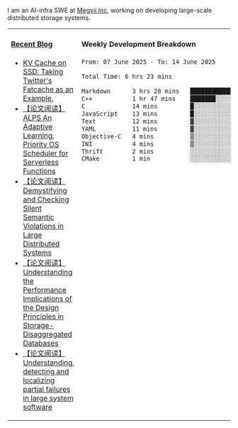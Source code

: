 I am an AI-infra SWE at [Megvii Inc](https://en.megvii.com/), working on developing large-scale distributed storage systems.

<table width="960px">
<tr>
<td valign="top" width="50%">

#### <a href="https://www.kongjun18.me" target="_blank">Recent Blog</a>

<!-- BLOG-POST-LIST:START -->
- [KV Cache on SSD: Taking Twitter&#39;s Fatcache as an Example.](https://kongjun18.github.io/posts/kv-cache-on-disk-taking-twitters-fatcache-as-an-example/)
- [【论文阅读】ALPS An Adaptive Learning, Priority OS Scheduler for Serverless Functions](https://kongjun18.github.io/posts/alps-an-adaptive-learning-priority-os-scheduler-for-serverless-functions/)
- [【论文阅读】Demystifying and Checking Silent Semantic Violations in Large Distributed Systems](https://kongjun18.github.io/posts/demystifying-and-checking-silent-semantic-violations-in-large-distributed-systems/)
- [【论文阅读】Understanding the Performance Implications of the Design Principles in Storage-Disaggregated Databases](https://kongjun18.github.io/posts/understanding-the-performance-implications-of-the-design-principles-in-storage-disaggregated-databases/)
- [【论文阅读】Understanding, detecting and localizing partial failures in large system software](https://kongjun18.github.io/posts/understanding-detecting-and-localizing-partial-failures-in-large-system-software/)
<!-- BLOG-POST-LIST:END -->

</td>
<td valign="top" width="50%">

#### Weekly Development Breakdown

<!--START_SECTION:waka-->

```txt
From: 07 June 2025 - To: 14 June 2025

Total Time: 6 hrs 23 mins

Markdown      3 hrs 28 mins   █████████████▓░░░░░░░░░░░   54.51 %
C++           1 hr 47 mins    ███████░░░░░░░░░░░░░░░░░░   27.99 %
C             14 mins         █░░░░░░░░░░░░░░░░░░░░░░░░   03.69 %
JavaScript    13 mins         █░░░░░░░░░░░░░░░░░░░░░░░░   03.52 %
Text          12 mins         ▓░░░░░░░░░░░░░░░░░░░░░░░░   03.28 %
YAML          11 mins         ▓░░░░░░░░░░░░░░░░░░░░░░░░   03.11 %
Objective-C   4 mins          ▒░░░░░░░░░░░░░░░░░░░░░░░░   01.20 %
INI           4 mins          ▒░░░░░░░░░░░░░░░░░░░░░░░░   01.15 %
Thrift        2 mins          ░░░░░░░░░░░░░░░░░░░░░░░░░   00.56 %
CMake         1 min           ░░░░░░░░░░░░░░░░░░░░░░░░░   00.49 %
```

<!--END_SECTION:waka-->
</td>
</tr>

</table>
